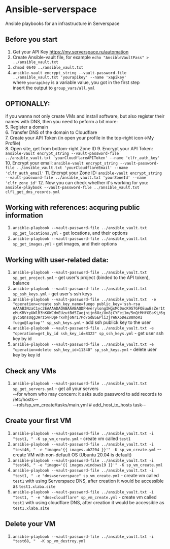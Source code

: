 # Ansible-serverspace
Ansible playbooks for an infrastructure in Serverspace  

## Before you start
1. Get your API Key https://my.serverspace.ru/automation  
2. Create Ansible-vault file, for example `echo "AnsibleVaultPass" > ../ansible_vault.txt`  
3. `chmod 0640 ../ansible_vault.txt`
4. `ansible-vault encrypt_string --vault-password-file ../ansible_vault.txt 'yourapikey' --name 'xapikey'`  
where `yourapikey` is a variable value, you got in the first step  
insert the output to `group_vars/all.yml`  
  
## OPTIONALLY:  
if you wanna not only create VMs and install software, but also register their names with DNS, then you need to peform a bit more:  
5. Register a domain  
6. Transfer DNS of the domain to Cloudflare  
7. Create your API Token (in open your profile in the top-right icon->My Profile)  
8. Open site, get from bottom-right Zone ID
9. Encrypt your API Token:  
`ansible-vault encrypt_string --vault-password-file ../ansible_vault.txt 'yourCloudflareAPIToken' --name 'clfr_auth_key'`
10. Encrypt your email:
`ansible-vault encrypt_string --vault-password-file ../ansible_vault.txt 'yourCloudflareEmail' --name 'clfr_auth_email'`
11. Encrypt your Zone ID:
`ansible-vault encrypt_string --vault-password-file ../ansible_vault.txt 'yourZoneId' --name 'clfr_zone_id'`
12. Now you can check whether it's working for you:
`ansible-playbook --vault-password-file ../ansible_vault.txt clfl_get_dns_records.yml`

  
## Working with references: acquring public information
1. `ansible-playbook --vault-password-file ../ansible_vault.txt sp_get_locations.yml` - get locations, and their options  
2. `ansible-playbook --vault-password-file ../ansible_vault.txt sp_get_images.yml`    - get images, and their options  
## Working with user-related data:
1. `ansible-playbook --vault-password-file ../ansible_vault.txt sp_get_project.yml`   - get user's project (binded to the API token), balance   
2. `ansible-playbook --vault-password-file ../ansible_vault.txt sp_ssh_keys.yml`      - get user's ssh keys  
3. `ansible-playbook --vault-password-file ../ansible_vault.txt  -e "operation=create ssh_key_name=fuego public_key='ssh-rsa AAAAB3NzaC1yc2EAAAADAQABAAABAQDPHverylongIHgsMC0ocK9S7GFQEuwBsZer1teMuKRVryUWlB3hKOWCdmEUzutBd5Zaejnijn6Oz/Un8jCYFei1m/5nQtMHfGEaKj/6ggvcGQnsUqg3Hrz5vFDpFrxvhjoNrI7Pd/SdBSEPli3jreNX6DeZ88moRI fuego@laptop'" sp_ssh_keys.yml` - add ssh publick key to the user    
4. `ansible-playbook --vault-password-file ../ansible_vault.txt -e "operation=get_by_id ssh_key_id=8322" sp_ssh_keys.yml` - get user ssh key by id  
5. `ansible-playbook --vault-password-file ../ansible_vault.txt -e "operation=delete ssh_key_id=11340" sp_ssh_keys.yml` - delete user key by key id  
##  
  
## Check any VMs
1. `ansible-playbook --vault-password-file ../ansible_vault.txt sp_get_servers.yml` - get all your servers  
--for whom who may concern: it asks sudo password to add records to /etc/hosts--  
--rols/sp_vm_create/tasks/main.yml # add_host_to_hosts task--  
  
## Create your first VM
1. `ansible-playbook --vault-password-file ../ansible_vault.txt -i "test1, " -K sp_vm_create.yml` - create vm called `test1`  
2. `ansible-playbook --vault-password-file ../ansible_vault.txt -i "test46, " -e "image='{{ images.ub2204 }}'" -K sp_vm_create.yml` -- create VM with non-default OS (Ubuntu 20.04 is default)  
3. `ansible-playbook --vault-password-file ../ansible_vault.txt -i "test46, " -e "image='{{ images.windows19 }}'" -K sp_vm_create.yml`  
4. `ansible-playbook --vault-password-file ../ansible_vault.txt -i "test1, " -e "dns=serverspace" sp_vm_create.yml` - create vm called `test1` with using Serverspace DNS, after creation it would be accessible as `test1.xlaba.site`  
5. `ansible-playbook --vault-password-file ../ansible_vault.txt -i "test1, " -e "dns=cloudflare" sp_vm_create.yml` - create vm called `test1` with using cloudflare DNS, after creation it would be accessible as `test1.xlaba.site`  
  
## Delete your VM
1. `ansible-playbook --vault-password-file ../ansible_vault.txt -i "test68, "  -K sp_vm_destroy.yml`